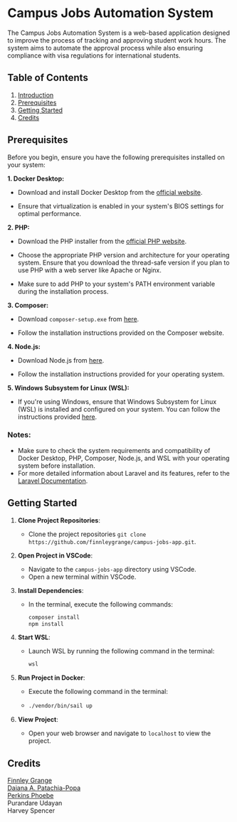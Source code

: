 # Campus Jobs Automation System

The Campus Jobs Automation System is a web-based application designed to improve the process of tracking and approving student work hours. The system aims to automate the approval process while also ensuring compliance with visa regulations for international students.


## Table of Contents

1. [Introduction](#campus-jobs-automation-system)
2. [Prerequisites](#prerequisites)
3. [Getting Started](#getting-started)
6. [Credits](#credits)




## Prerequisites

Before you begin, ensure you have the following prerequisites installed on your system:

**1. Docker Desktop:**

- Download and install Docker Desktop from the [official website](https://www.docker.com/products/docker-desktop/).

- Ensure that virtualization is enabled in your system's BIOS settings for optimal performance.

**2. PHP:**

- Download the PHP installer from the [official PHP website](https://windows.php.net/download#php-8.3).

- Choose the appropriate PHP version and architecture for your operating system. Ensure that you download the thread-safe version if you plan to use PHP with a web server like Apache or Nginx.

- Make sure to add PHP to your system's PATH environment variable during the installation process.

**3. Composer:**

- Download `composer-setup.exe` from [here](https://getcomposer.org/download/).

- Follow the installation instructions provided on the Composer website.

**4. Node.js:**

- Download Node.js from [here](https://nodejs.org/en/download/current).

- Follow the installation instructions provided for your operating system.

**5. Windows Subsystem for Linux (WSL):**

- If you're using Windows, ensure that Windows Subsystem for Linux (WSL) is installed and configured on your system. You can follow the instructions provided [here](https://docs.microsoft.com/en-us/windows/wsl/install).


### Notes:

- Make sure to check the system requirements and compatibility of Docker Desktop, PHP, Composer, Node.js, and WSL with your operating system before installation.
- For more detailed information about Laravel and its features, refer to the [Laravel Documentation](https://laravel.com/docs/10.x).


## Getting Started

1. **Clone Project Repositories**:
   - Clone the project repositories `git clone https://github.com/finnleygrange/campus-jobs-app.git`.

2. **Open Project in VSCode**:
   - Navigate to the `campus-jobs-app` directory using VSCode.
   - Open a new terminal within VSCode.

3. **Install Dependencies**:
   - In the terminal, execute the following commands:
     
     ```bash
     composer install
     npm install
     ```

4. **Start WSL**:
   - Launch WSL by running the following command in the terminal:
     
     ```bash
     wsl
     ```

5. **Run Project in Docker**:
   - Execute the following command in the terminal:
   - 
     ```bash
     ./vendor/bin/sail up
     ```

6. **View Project**:
   - Open your web browser and navigate to `localhost` to view the project.

## Credits

[Finnley Grange](https://github.com/finnleygrange) <br />
[Daiana A. Patachia-Popa](https://github.com/DaianaPopa) <br />
[Perkins Phoebe](https://github.com/phoebiep) <br />
Purandare Udayan <br />
Harvey Spencer <br />
